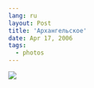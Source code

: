 ```yaml
---
lang: ru
layout: Post
title: 'Архангельское'
date: Apr 17, 2006
tags:
  - photos
---
```


![](/images/blog/MG-2716.jpg)


